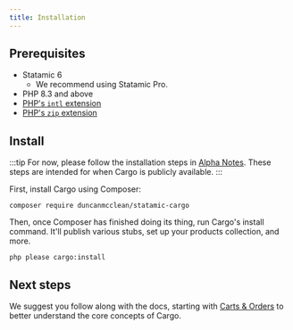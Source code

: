 ```yaml
---
title: Installation
---
```


## Prerequisites
* Statamic 6
	* We recommend using Statamic Pro.
* PHP 8.3 and above
* [PHP's `intl` extension](https://www.php.net/manual/en/book.intl.php)
* [PHP's `zip` extension](https://www.php.net/manual/en/book.zip.php)

## Install

:::tip
For now, please follow the installation steps in [Alpha Notes](/docs/alpha-notes). These steps are intended for when Cargo is publicly available.
:::

First, install Cargo using Composer:

```
composer require duncanmcclean/statamic-cargo
```

Then, once Composer has finished doing its thing, run Cargo's install command. It'll publish various stubs, set up your products collection, and more.

```
php please cargo:install
```

## Next steps
We suggest you follow along with the docs, starting with [Carts & Orders](/docs/carts-and-orders) to better understand the core concepts of Cargo.